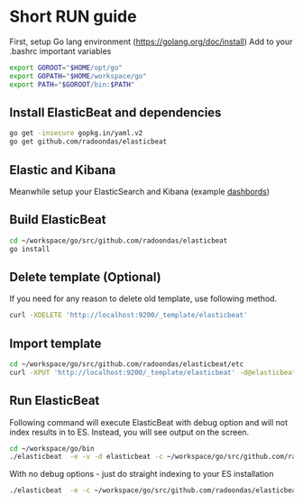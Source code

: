 # Short RUN guide

First, setup Go lang environment (https://golang.org/doc/install)
Add to your .bashrc important variables

```bash
export GOROOT="$HOME/opt/go"
export GOPATH="$HOME/workspace/go"
export PATH="$GOROOT/bin:$PATH"
```

## Install ElasticBeat and dependencies

```bash
go get -insecure gopkg.in/yaml.v2
go get github.com/radoondas/elasticbeat
```

## Elastic and Kibana
Meanwhile setup your ElasticSearch and Kibana (example [dashbords](https://github.com/radoondas/elasticbeat/tree/master/kibana))

## Build ElasticBeat

```bash
cd ~/workspace/go/src/github.com/radoondas/elasticbeat
go install
```

## Delete template (Optional)
If you need for any reason to delete old template, use following method.

```bash
curl -XDELETE 'http://localhost:9200/_template/elasticbeat'
```

## Import template
```bash
cd ~/workspace/go/src/github.com/radoondas/elasticbeat/etc
curl -XPUT 'http://localhost:9200/_template/elasticbeat' -d@elasticbeat.template.json
```

## Run ElasticBeat

Following command will execute ElasticBeat with debug option and will not index results in to ES. Instead, you will see output on the screen.
```bash
cd ~/workspace/go/bin
./elasticbeat  -e -v -d elasticbeat -c ~/workspace/go/src/github.com/radoondas/elasticbeat/elasticbeat.yml
```

With no debug options - just do straight indexing to your ES installation

```bash
./elasticbeat  -e -c ~/workspace/go/src/github.com/radoondas/elasticbeat/elasticbeat.yml
```
